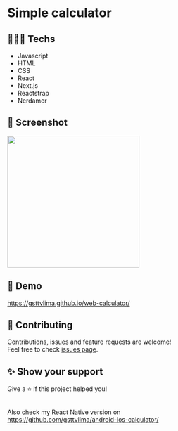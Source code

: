 # Simple calculator 

## 👨🏻‍💻 Techs

* Javascript
* HTML
* CSS
* React
* Next.js
* Reactstrap
* Nerdamer

## 📸 Screenshot

<img src="https://user-images.githubusercontent.com/115879524/196234177-39b9d7e8-ad0d-4025-9a6a-61cb7ab28310.png" width="300" />

## 👀 Demo

https://gsttvlima.github.io/web-calculator/

## 🤝 Contributing

Contributions, issues and feature requests are welcome!<br />Feel free to check [issues page](https://github.com/gsttvlima/web-calculator/issues).

## ✨ Show your support

Give a ⭐️ if this project helped you!

##

Also check my React Native version on https://github.com/gsttvlima/android-ios-calculator/
